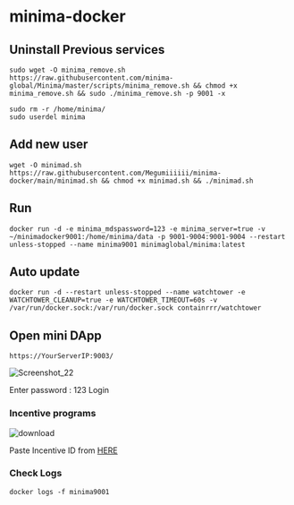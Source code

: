 # minima-docker

## Uninstall Previous services
```
sudo wget -O minima_remove.sh https://raw.githubusercontent.com/minima-global/Minima/master/scripts/minima_remove.sh && chmod +x minima_remove.sh && sudo ./minima_remove.sh -p 9001 -x
```

```
sudo rm -r /home/minima/
sudo userdel minima
```

## Add new user
```
wget -O minimad.sh https://raw.githubusercontent.com/Megumiiiiii/minima-docker/main/minimad.sh && chmod +x minimad.sh && ./minimad.sh
```

## Run
```
docker run -d -e minima_mdspassword=123 -e minima_server=true -v ~/minimadocker9001:/home/minima/data -p 9001-9004:9001-9004 --restart unless-stopped --name minima9001 minimaglobal/minima:latest
```

## Auto update
```
docker run -d --restart unless-stopped --name watchtower -e WATCHTOWER_CLEANUP=true -e WATCHTOWER_TIMEOUT=60s -v /var/run/docker.sock:/var/run/docker.sock containrrr/watchtower
```

## Open mini DApp
`https://YourServerIP:9003/`

![Screenshot_22](https://user-images.githubusercontent.com/98658943/201584409-8f12e95a-c261-4041-ac0d-e513cbdb0aa1.png)


Enter password : 123
Login

### Incentive programs
![download](https://user-images.githubusercontent.com/98658943/201584579-528ee874-1de2-41a6-8d9f-643f3908d43e.png)


Paste Incentive ID from [HERE](https://incentive.minima.global/account/register?inviteCode=BLEVICKP)

### Check Logs
```
docker logs -f minima9001
```

